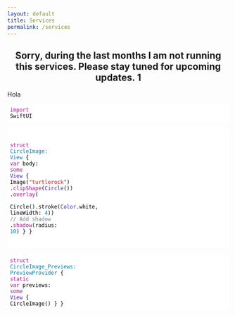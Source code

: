 ```yaml
---
layout: default
title: Services
permalink: /services
---
```

<h2 style="text-align: center">Sorry, during the last months I am not running this services. Please stay tuned for upcoming updates. 1</h2>
<!--
  <table style="width: 100%; horizontal-align: left; margin: 0px 0px">
    <tr>
      <td style="border-style: hidden; width: 33%; text-align: left; vertical-align: top; padding: 0px">
        <img style="display: block; margin-left: auto; margin-right: auto; height: 250px; width: 100%; object-fit: contain" src="../assets/img/galileo.PNG">
      </td>
      <td style="border-style: hidden; width: 33%; text-align: left; vertical-align: top; padding: 0px">
        <img style="display: block; margin-left: auto; margin-right: auto; height: 250px; width: 100%; object-fit: contain" src="../assets/img/granitos.PNG">
      </td>
      <td style="border-style: hidden; width: 33%; text-align: left; vertical-align: top; padding: 0px">
        <img style="display: block; margin-left: auto; margin-right: auto; height: 250px; width: 100%; object-fit: contain" src="../assets/img/campus.PNG">
      </td>
    </tr>
  </table>
-->
Hola


<style>.hljs-selector-tag{color:#aa0d91;}.hljs-symbol{color:#057CB0;}.hljs-title{color:#057CB0;}.hljs-attribute{color:#000;}.hljs-tag{color:#057CB0;}.hljs-built_in{color:#5c2699;}.hljs-bullet{color:#057CB0;}.hljs-strong{font-weight:bold;}.hljs-selector-class{color:#9b703f;}.hljs-subst{color:#000;}.hljs-attr{color:#057CB0;}.hljs-type{color:#4B21B0;}.hljs-selector-id{color:#9b703f;}.hljs-builtin-name{color:#5c2699;}.hljs-params{color:#5c2699;}.hljs-regexp{color:#080;}.hljs-link{color:#080;}.hljs-section{color:#057CB0;}.hljs{display:block;color:black;padding:0.5em;overflow-x:auto;}.hljs-comment{color:#707F8C;}.hljs-formula{background-color:#eee;font-style:italic;}.hljs-emphasis{font-style:italic;}.hljs-string{color:#c41a16;}.hljs-template-variable{color:#660;}.hljs-variable{color:#660;}.hljs-meta{color:#aa0d91;}.hljs-name{color:#008;}.hljs-doctag{font-weight:bold;}.hljs-number{color:#057CB0;}.hljs-literal{color:#aa0d91;}.hljs-quote{color:#707F8C;}.hljs-class{color:#057CB0;}.hljs-keyword{color:#aa0d91;}.hljs-deletion{background-color:#ffc8bd;}.hljs-addition{background-color:#baeeba;}</style>

<code class="hljs" style="background:#FFFFFF;border-radius:8px"><span class="hljs-keyword">import</span> SwiftUI

<span class="hljs-class"><span class="hljs-keyword">struct</span> <span class="hljs-title">CircleImage</span>: <span class="hljs-title">View</span> </span>{
    <span class="hljs-keyword">var</span> body: <span class="hljs-keyword">some</span> <span class="hljs-type">View</span> {
       <span class="hljs-attribute"> Image</span>(<span class="hljs-string">"turtlerock"</span>)
            .<span class="hljs-literal">clipShape</span>(<span class="hljs-type">Circle</span>())
            .<span class="hljs-literal">overlay</span>(
               <span class="hljs-attribute"> Circle</span>().<span class="hljs-attribute">stroke</span>(<span class="hljs-type">Color</span>.<span class="hljs-attribute">white</span>, lineWidth: <span class="hljs-number">4</span>))
            <span class="hljs-comment">// Add shadow</span>
            .<span class="hljs-literal">shadow</span>(radius: <span class="hljs-number">10</span>)
    }
}

<span class="hljs-class"><span class="hljs-keyword">struct</span> <span class="hljs-title">CircleImage_Previews</span>: <span class="hljs-title">PreviewProvider</span> </span>{
    <span class="hljs-keyword">static</span> <span class="hljs-keyword">var</span> previews: <span class="hljs-keyword">some</span> <span class="hljs-type">View</span> {
       <span class="hljs-attribute"> CircleImage</span>()
    }
}</code>



<!--
  <table style="width: 100%; horizontal-align: center; margin-left: auto; margin-right: auto">
  <tr>
    <td style="border-style: hidden; width: 100%; vertical-align: center; horizontal-align: center">
      <header style="background-color: #F8FAFC; border-radius: 20px; padding: 10px; box-shadow: 0px 0px 10px grey">
        <script charset="utf-8" type="text/javascript" src="//js-eu1.hsforms.net/forms/shell.js"></script><script>hbspt.forms.create({region: "eu1",portalId: "24911257",formId: "07fe559d-ca81-41ad-b091-f3d32cd5bd93"});</script>
      </header>
    </td>
    </tr>
</table>
-->


